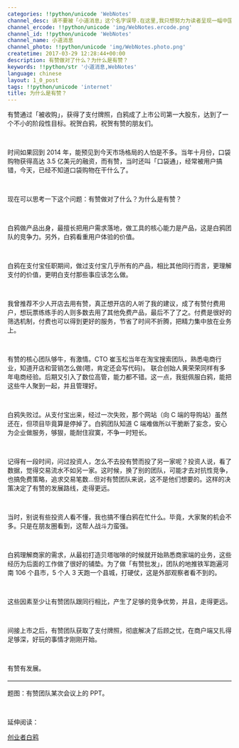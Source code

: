 ```yaml
---
categories: !!python/unicode 'WebNotes'
channel_desc: 请不要被「小道消息」这个名字误导.在这里,我只想努力为读者呈现一幅中国互联网的清明上河图.
channel_ercode: !!python/unicode 'img/WebNotes.ercode.png'
channel_id: !!python/unicode 'WebNotes'
channel_name: 小道消息
channel_photo: !!python/unicode 'img/WebNotes.photo.png'
createtime: 2017-03-29 12:28:44+00:00
description: 有赞做对了什么？为什么是有赞？
keywords: !!python/str '小道消息,WebNotes'
language: chinese
layout: 1_0_post
tags: !!python/unicode 'internet'
title: 为什么是有赞？
---
```

<div class="rich_media_content" id="js_content">
<p>
         有赞通过「被收购」，获得了支付牌照，白鸦成了上市公司第一大股东，达到了一个不小的阶段性目标。祝贺白鸦，祝贺有赞的朋友们。
        </p>
<p>
<inherit>
<br/>
</inherit>
</p>
<p>
         时间如果回到 2014 年，能预见到今天市场格局的人怕是不多。当年十月份，口袋购物获得高达 3.5 亿美元的融资，而有赞，当时还叫「口袋通」，经常被用户搞错，今天，已经不知道口袋购物在干什么了。
        </p>
<p>
<br/>
</p>
<p>
         现在可以思考一下这个问题：有赞做对了什么？为什么是有赞？
        </p>
<p>
<inherit>
<br/>
</inherit>
</p>
<p>
         白鸦做产品出身，最擅长把用户需求落地，做工具的核心能力是产品，这是白鸦团队的竞争力。另外，白鸦看重用户体验的价值。
        </p>
<p>
<inherit>
<br/>
</inherit>
</p>
<p>
         白鸦在支付宝任职期间，做过支付宝几乎所有的产品，相比其他同行而言，更理解支付的价值，更明白支付那些事应该怎么做。
        </p>
<p>
<br/>
</p>
<p>
         我曾推荐不少人开店去用有赞，真正想开店的人听了我的建议，成了有赞付费用户，想玩票练练手的人则多数去用了其他免费产品，最后不了了之。付费是很好的筛选机制，付费也可以得到更好的服务，节省了时间不折腾，把精力集中放在业务上。
        </p>
<p>
<br/>
</p>
<p>
         有赞的核心团队够牛，有激情。CTO 崔玉松当年在淘宝搜索团队，熟悉电商行业，知道开店和营销怎么做(嗯，肯定还会写代码)。 联合创始人黄荣荣同样有多年电商经验。后期又引入了数位高管，能力都不错。这一点，我挺佩服白鸦，能把这些牛人聚到一起，并且管理好。
        </p>
<p>
<inherit>
<br/>
</inherit>
</p>
<p>
         白鸦失败过。从支付宝出来，经过一次失败，那个网站（向 C 端的导购站）虽然还在，但项目毕竟算是停掉了。白鸦团队知道 C 端难做所以干脆断了妄念，安心为企业做服务，够狠，能耐住寂寞，不争一时短长。
        </p>
<p>
<inherit>
<br/>
</inherit>
</p>
<p>
         记得有一段时间，问过投资人，怎么不去投有赞而投了另一家呢？投资人说，看了数据，觉得交易流水不如另一家。这时候，换了别的团队，可能才去对抗性竞争，也搞免费策略，追求交易笔数…但对有赞团队来说，这不是他们想要的。这样的决策决定了有赞的发展路线，走得更远。
        </p>
<p>
<br/>
</p>
<p>
         当时，别说有些投资人看不懂，我也搞不懂白鸦在忙什么。毕竟，大家聚的机会不多。只是在朋友圈看到，这帮人战斗力蛮强。
        </p>
<p>
<inherit>
<br/>
</inherit>
</p>
<p>
         白鸦理解商家的需求，从最初打造贝塔咖啡的时候就开始熟悉商家端的业务，这些经历为后面的工作做了很好的铺垫。为了做「有赞批发」，团队的地推铁军跑遍河南 106 个县市，5 个人 3 天跑一个县城，打硬仗，这是外部观察者看不到的。
        </p>
<p>
<br/>
</p>
<p>
         这些因素至少让有赞团队跟同行相比，产生了足够的竞争优势，并且，走得更远。
        </p>
<p>
<br/>
</p>
<p>
         间接上市之后，有赞团队获取了支付牌照，彻底解决了后顾之忧，在商户端又扎得足够深，好玩的事情才刚刚开始。
        </p>
<p>
<br/>
</p>
<p>
         有赞有发展。
        </p>
<hr style="margin-top: 1em; margin-bottom: 1em; font-size: 16px; white-space: normal; font-family: Lato, Helvetica, Arial, freesans, clean, sans-serif; border-right-width: 0px; border-bottom-width: 0px; border-left-width: 0px; border-top-style: solid; border-top-color: rgb(234, 234, 234); height: 1px; color: rgb(51, 51, 51);"/>
<p style="white-space: normal;">
         题图：有赞团队某次会议上的 PPT。
        </p>
<p>
<br/>
</p>
<p>
         延伸阅读：
        </p>
<p>
<a data_ue_src="http://mp.weixin.qq.com/s?__biz=MjM5ODIyMTE0MA==&amp;mid=206705826&amp;idx=1&amp;sn=998a6fad7b34b06a4df22af3367746d3&amp;scene=21#wechat_redirect" href="http://mp.weixin.qq.com/s?__biz=MjM5ODIyMTE0MA==&amp;mid=206705826&amp;idx=1&amp;sn=998a6fad7b34b06a4df22af3367746d3&amp;scene=21#wechat_redirect" target="_blank">
          创业者白鸦
         </a>
</p>
</div>